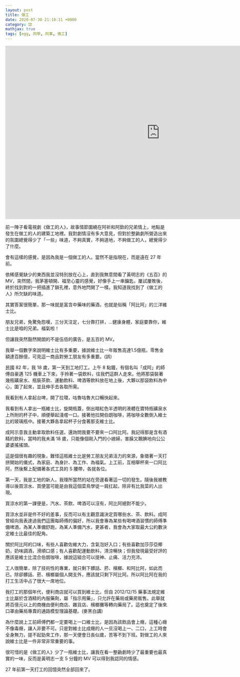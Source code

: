 ```yaml
---
layout: post
title: 做工
date: 2020-07-30 21:10:11 +0000
category: 誌
mathjax: true
tags: [egg, 同學, 同事, 做工]
---
```

 
<iframe width="962" height="541" src="https://www.youtube.com/embed/778oM7Vs5_o" frameborder="0" allow="accelerometer; autoplay; encrypted-media; gyroscope; picture-in-picture" allowfullscreen></iframe>


<!--more-->

前一陣子看電視劇《做工的人》，故事情節圍繞在阿祈和阿欽的兄弟情上，地點是發生在做工的人的建築工地裡。我對劇情沒有多大意見，但對於整齣劇所營造出來的氛圍總覺得少了「一些」味道，不夠真實，不夠道地，不夠做工的人，總覺得少了什麼。

會有這樣的感覺，是因為我是一個做工的人。當然不是指現在，而是遠在 27 年前。

依稀感覺缺少的東西我並沒特別放在心上，直到我無意間看了黃明志的《五百》的MV，突然間，我茅塞頓開、福至心靈的感覺，好像手上一串鑰匙，屢試屢敗後，終於找到對的一把插進了鎖孔裡，意外地閂開了一樣。我知道我找到了《做工的人》所欠缺的味道。

其實答案很簡單，那一味就是富含中藥味的藥酒，也就是俗稱「阿比阿」的三洋維士比。

朋友兄弟，免驚免怨嘆，三分天注定，七分靠打拼，…健康身體，家庭要靠你，維士比是咱的兄弟。福氣啦！

但讓我突然豁然開朗的不是伍佰的廣告，是五百的 MV。

我舉一個數字來說明維士比有多重要，據說維士比一年販售高達1.5億瓶，零售金額達百餘億，可見這一商品對勞工朋友有多重要。(誤)

民國 82 年，我 18 歲，第一天到工地打工。上午 8 點鐘，有個名叫「成阿」的師傅自豪邁 125 機車上下來，手拎著一袋飲料，往我們這群人走來。他將那袋裝著幾瓶礦泉水、瓶裝茶飲、運動飲料、啤酒等飲料放在地上後，大夥以那袋飲料為中心，圍了起來，並且伸手去各取所需。

我看到有人拿起台啤，開了拉環，咕魯咕魯大口暢快起來。

我看到有人拿出一瓶維士比，旋開瓶蓋，倒出暗紅色半透明的液體在寶特瓶礦泉水上所附的杯子中，順便舉起淺嚐一口。接著他拉開伯朗咖啡，將咖啡全數倒入維士比的玻璃瓶中。接著大夥各拿起杯子分食著那支維士比。

成阿示意我主動拿取飲料任選，還詢問我要不要來一口阿比阿。我記得那是含有酒精的飲料，當時的我未滿 18 歲，只能像個剛入門的小媳婦，害臊又靦腆地向公公婆婆搖搖頭。

這是個很有趣的現象，難怪這瓶維士比是勞工朋友兄弟活力的來源，象徵著一天打拼開始的儀式，為家庭、為身計、為工作、為福氣。上工前，互相舉杯來一口阿比阿，然後繫上配備著各式工具的 S 腰帶，各就各位。

第一天，我是工地的新人，我理所當然的站在旁邊看著這一切的發生。隨後我被教導以後買涼水、買便當可能是由我這個菜鳥學徒一肩扛起，除非有比我菜的人出現。

買涼水的第一課便是，汽水、茶飲、啤酒可以沒有，阿比阿絕對不能少。

買涼水並非是件不好的差事，反而可以有主觀意識決定買哪些水、茶、飲料。成阿曾經向我表達過我們這團每師傅的偏好，所以我會專為某些有喝啤酒習慣的師傅準備啤酒，為某人準備舒跑，為某人準備汽水，更甚者，我會為大家取最大公約數決定維士比最佳的配角。

關於阿比阿的口味，有些人喜歡佐維大力，含氣泡好入口；有些喜歡加莎莎亞椰奶，奶味調酒，滑順口感；有人喜歡配運動飲料，清涼暢快；但我發現最受好評的應該是維士比混合伯朗咖啡，據說這組合可以提神、止痛、活力充沛。

工人很簡單，除了技術性的專業，就只剩下髒話、菸、檳榔、和阿比阿，如此而已。除卻髒話、菸、檳榔屬個人開支外，應該就只剩下阿比阿。所以阿比阿在我的打工生活中占了很大一席地位。

我打工的那個年代，便利商店就可以買到維士比，但自 2012/12/15 藥事法規定維士比屬於含酒精的內服藥劑，屬「指示用藥」，只允許在藥局或藥房販售。此舉就將百億元以上的商機由便利商店、雜貨店、檳榔攤等轉向藥局了。這也奠定了後來口罩由藥局專賣的通路模型理論基礎。(麥黑白講)

為什麼說上工前師傅們都一定要喝上一口維士比，是因為該飲品會上癮，這種心癮不像毒癮，讓人非要不可。只是對維士比成癮的人一旦沒喝上一、二口，上工時會全身無力，提不起勁來工作，那一天便會日長似歲，苦等不到下班。對做工的人來說維士比是一件非常非常重要的事。

很可惜的是《做工的人》少了一瓶維士比，讓我在看一整齣劇時少了最重要也最真實的一味，反而是黃明志一支 5 分鐘的 MV 可以得到我認同的情感。

27 年前第一天打工的回憶突然全部回來了。
